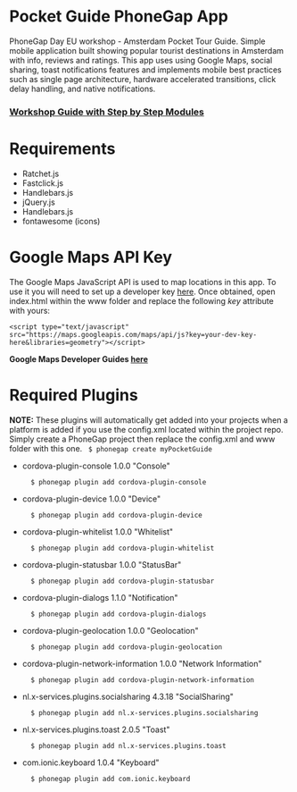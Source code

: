 # Pocket Guide PhoneGap App
PhoneGap Day EU workshop - Amsterdam Pocket Tour Guide. Simple mobile application built showing popular tourist destinations
 in Amsterdam with info, reviews and ratings. This app uses using Google Maps, social sharing, toast notifications features
 and implements mobile best practices such as single page architecture, hardware accelerated transitions, click delay handling, 
 and native notifications.
 
### [Workshop Guide with Step by Step Modules](http://hollyschinsky.github.io/pocket-guide)

Requirements
============
- Ratchet.js  
- Fastclick.js
- Handlebars.js
- jQuery.js
- Handlebars.js
- fontawesome (icons)

Google Maps API Key
===================
The Google Maps JavaScript API is used to map locations in this app. To use it you will need to set up a developer key
 [here](https://developers.google.com/). Once obtained, open index.html within the www folder and replace the following 
  *key* attribute with yours:
   
    <script type="text/javascript" src="https://maps.googleapis.com/maps/api/js?key=your-dev-key-here&libraries=geometry"></script>

**Google Maps Developer Guides [here](https://developers.google.com/maps/documentation/javascript/)** 

Required Plugins
================
 **NOTE:** These plugins will automatically get added into your projects when a platform is added if you use the config.xml located within the 
project repo. Simply create a PhoneGap project then replace the config.xml and www folder with this one. ` $ phonegap create myPocketGuide`

- cordova-plugin-console 1.0.0 "Console"
        
        $ phonegap plugin add cordova-plugin-console
        
- cordova-plugin-device 1.0.0 "Device"
        
        $ phonegap plugin add cordova-plugin-device
        
- cordova-plugin-whitelist 1.0.0 "Whitelist"
        
        $ phonegap plugin add cordova-plugin-whitelist
        
- cordova-plugin-statusbar 1.0.0 "StatusBar"
        
        $ phonegap plugin add cordova-plugin-statusbar

- cordova-plugin-dialogs 1.1.0 "Notification"
        
        $ phonegap plugin add cordova-plugin-dialogs
        
- cordova-plugin-geolocation 1.0.0 "Geolocation"
        
        $ phonegap plugin add cordova-plugin-geolocation

- cordova-plugin-network-information 1.0.0 "Network Information"

        $ phonegap plugin add cordova-plugin-network-information

- nl.x-services.plugins.socialsharing 4.3.18 "SocialSharing"
        
        $ phonegap plugin add nl.x-services.plugins.socialsharing

- nl.x-services.plugins.toast 2.0.5 "Toast"
        
        $ phonegap plugin add nl.x-services.plugins.toast

- com.ionic.keyboard 1.0.4 "Keyboard"
    
        $ phonegap plugin add com.ionic.keyboard




        
        
        
        
        
        
        


